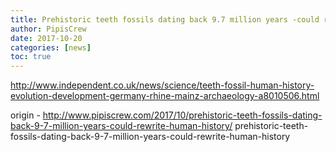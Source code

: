 ```yaml
---
title: Prehistoric teeth fossils dating back 9.7 million years -could rewrite human history-
author: PipisCrew
date: 2017-10-20
categories: [news]
toc: true
---
```


http://www.independent.co.uk/news/science/teeth-fossil-human-history-evolution-development-germany-rhine-mainz-archaeology-a8010506.html

origin - http://www.pipiscrew.com/2017/10/prehistoric-teeth-fossils-dating-back-9-7-million-years-could-rewrite-human-history/ prehistoric-teeth-fossils-dating-back-9-7-million-years-could-rewrite-human-history